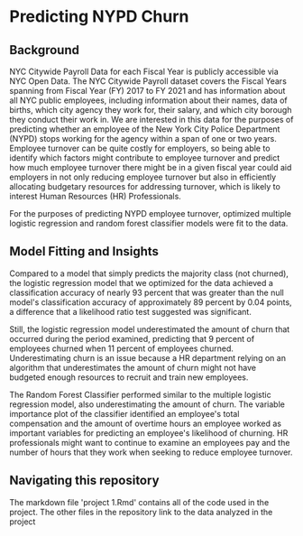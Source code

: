 # Predicting NYPD Churn

## Background 

NYC Citywide Payroll Data for each Fiscal Year is publicly accessible via NYC Open Data. The NYC Citywide Payroll dataset covers the Fiscal Years spanning from Fiscal Year (FY) 2017 to FY 2021 and has information about all NYC public employees, including information about their names, data of births, which city agency they work for, their salary, and which city borough they conduct their work in. We are interested in this data for the purposes of predicting whether an employee of the New York City Police Department (NYPD) stops working for the agency within a span of one or two years. Employee turnover can be quite costly for employers, so being able to identify which factors might contribute to employee turnover and predict how much employee turnover there might be in a given fiscal year could aid employers in not only reducing employee turnover but also in efficiently allocating budgetary resources for addressing turnover, which is likely to interest Human Resources (HR) Professionals.

For the purposes of predicting NYPD employee turnover, optimized multiple logistic regression and random forest classifier models were fit to the data.


## Model Fitting and Insights

Compared to a model that simply predicts the majority class (not churned), the logistic regression model that we optimized for the data achieved a classification accuracy of nearly 93 percent that was greater than the null model's classification accuracy of approximately 89 percent by 0.04 points, a difference that a likelihood ratio test suggested was significant. 

Still, the logistic regression model underestimated the amount of churn that occurred during the period examined, predicting that 9 percent of employees churned when 11 percent of employees churned. Underestimating churn is an issue because a HR department relying on an algorithm that underestimates the amount of churn might not have budgeted enough resources to recruit and train new employees. 

The Random Forest Classifier performed similar to the multiple logistic regression model, also underestimating the amount of churn. The variable importance plot of the classifier identified an employee's total compensation and the amount of overtime hours an employee worked as important variables for predicting an employee's likelihood of churning. HR professionals might want to continue to examine an employees pay and the number of hours that they work when seeking to reduce employee turnover. 


## Navigating this repository
The markdown file 'project 1.Rmd' contains all of the code used in the project. The other files in the repository link to the data analyzed in the project
